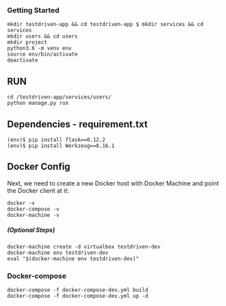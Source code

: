### Getting Started

```
mkdir testdriven-app && cd testdriven-app $ mkdir services && cd services
mkdir users && cd users
mkdir project
python3.6 -m venv env
source env/bin/activate
deactivate
```

## RUN 
```
cd /testdriven-app/services/users/
python manage.py run
```
## Dependencies - requirement.txt
```
(env)$ pip install flask==0.12.2
(env)$ pip install Werkzeug==0.16.1
```
## Docker Config

Next, we need to create a new Docker host with Docker Machine and point the Docker client at it:
```
docker -v
docker-compose -v
docker-machine -v
```
##### (Optional Steps)
```
docker-machine create -d virtualbox testdriven-dev 
docker-machine env testdriven-dev
eval "$(docker-machine env testdriven-dev)"
```

### Docker-compose

```
docker-compose -f docker-compose-dev.yml build
docker-compose -f docker-compose-dev.yml up -d
```